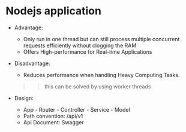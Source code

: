 # Nodejs application
- Advantage:
  - Only run in one thread but can still process multiple concurrent requests efficiently without clogging the RAM
  - Offers High-performance for Real-time Applications

- Disadvantage:
  - Reduces performance when handling Heavy Computing Tasks.
  >> this can be solved by using worker threads  

- Design:
  - App - Router - Controller - Service - Model
  - Path convention: /api/v1
  - Api Document: Swagger